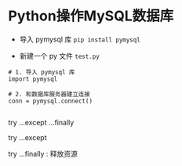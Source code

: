 # Python操作MySQL数据库

- 导入 pymysql 库
`pip install pymysql`

- 新建一个 py 文件 `test.py`

```
# 1. 导入 pymysql 库
import pymysql

# 2. 和数据库服务器建立连接
conn = pymysql.connect()


```

try ...except ...finally

try ...except

try ...finally : 释放资源